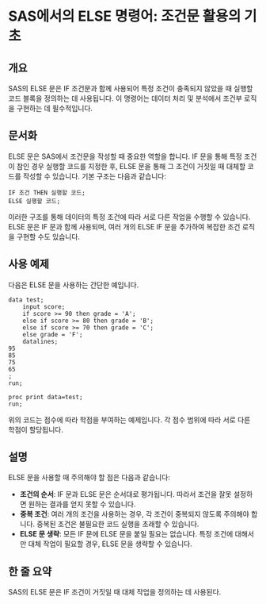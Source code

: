 <!--
Meta Description: # SAS에서의 ELSE 명령어: 조건문 활용의 기초 ## 개요 SAS의 ELSE 문은 IF 조건문과 함께 사용되어 특정 조건이 충족되지 않았을 때 실행할 코드 블록을 정의하는 데 사용됩니다. 이 명령어는 데이터 처리 및 분석에서 조건부 로직을 구현하는 데 필수적입니다...
Meta Keywords: else, 있습니다, 조건이, 실행할, then
-->

# SAS에서의 ELSE 명령어: 조건문 활용의 기초

## 개요
SAS의 ELSE 문은 IF 조건문과 함께 사용되어 특정 조건이 충족되지 않았을 때 실행할 코드 블록을 정의하는 데 사용됩니다. 이 명령어는 데이터 처리 및 분석에서 조건부 로직을 구현하는 데 필수적입니다.

## 문서화
ELSE 문은 SAS에서 조건문을 작성할 때 중요한 역할을 합니다. IF 문을 통해 특정 조건이 참인 경우 실행할 코드를 지정한 후, ELSE 문을 통해 그 조건이 거짓일 때 대체할 코드를 작성할 수 있습니다. 기본 구조는 다음과 같습니다:

```sas
IF 조건 THEN 실행할 코드;
ELSE 실행할 코드;
```

이러한 구조를 통해 데이터의 특정 조건에 따라 서로 다른 작업을 수행할 수 있습니다. ELSE 문은 IF 문과 함께 사용되며, 여러 개의 ELSE IF 문을 추가하여 복잡한 조건 로직을 구현할 수도 있습니다.

## 사용 예제
다음은 ELSE 문을 사용하는 간단한 예입니다.

```sas
data test;
    input score;
    if score >= 90 then grade = 'A';
    else if score >= 80 then grade = 'B';
    else if score >= 70 then grade = 'C';
    else grade = 'F';
    datalines;
95
85
75
65
;
run;

proc print data=test;
run;
```

위의 코드는 점수에 따라 학점을 부여하는 예제입니다. 각 점수 범위에 따라 서로 다른 학점이 할당됩니다.

## 설명
ELSE 문을 사용할 때 주의해야 할 점은 다음과 같습니다:

- **조건의 순서**: IF 문과 ELSE 문은 순서대로 평가됩니다. 따라서 조건을 잘못 설정하면 원하는 결과를 얻지 못할 수 있습니다.
- **중복 조건**: 여러 개의 조건을 사용하는 경우, 각 조건이 중복되지 않도록 주의해야 합니다. 중복된 조건은 불필요한 코드 실행을 초래할 수 있습니다.
- **ELSE 문 생략**: 모든 IF 문에 ELSE 문을 붙일 필요는 없습니다. 특정 조건에 대해서만 대체 작업이 필요할 경우, ELSE 문을 생략할 수 있습니다.

## 한 줄 요약
SAS의 ELSE 문은 IF 조건이 거짓일 때 대체 작업을 정의하는 데 사용된다.